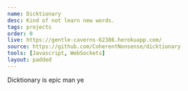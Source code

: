 ```yaml
---
name: Dicktionary
desc: Kind of not learn new words.
tags: projects
order: 0
live: https://gentle-caverns-62386.herokuapp.com/
source: https://github.com/CoherentNonsense/dicktionary
tools: [Javascript, WebSockets]
layout: padded
---
```

Dicktionary is epic man ye